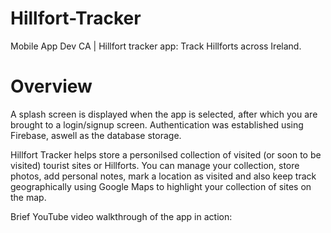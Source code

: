 # Hillfort-Tracker
Mobile App Dev CA | Hillfort tracker app: Track Hillforts across Ireland.

# Overview

A splash screen is displayed when the app is selected, after which you are brought to a login/signup screen. Authentication was established using Firebase, aswell as the database storage.

Hillfort Tracker helps store a personilsed collection of visited (or soon to be visited) tourist sites or Hillforts. You can manage your collection, store photos, add personal notes, mark a location as visited and also keep track geographically using Google Maps to highlight your collection of sites on the map.

Brief YouTube video walkthrough of the app in action: 




